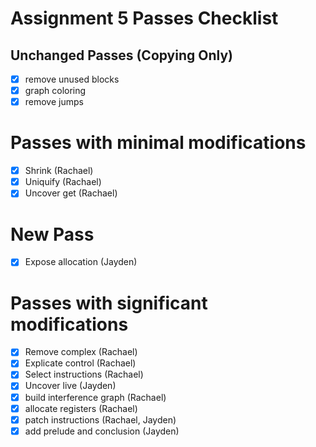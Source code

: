 # Assignment 5 Passes Checklist

## Unchanged Passes (Copying Only)
- [x] remove unused blocks
- [x] graph coloring
- [x] remove jumps

# Passes with minimal modifications
- [x] Shrink (Rachael)
- [x] Uniquify (Rachael)
- [x] Uncover get (Rachael)

# New Pass
- [x] Expose allocation (Jayden)

# Passes with significant modifications
- [x] Remove complex (Rachael)
- [x] Explicate control (Rachael)
- [x] Select instructions (Rachael)
- [x] Uncover live (Jayden)
- [x] build interference graph (Rachael)
- [x] allocate registers (Rachael)
- [x] patch instructions (Rachael, Jayden)
- [x] add prelude and conclusion (Jayden)
